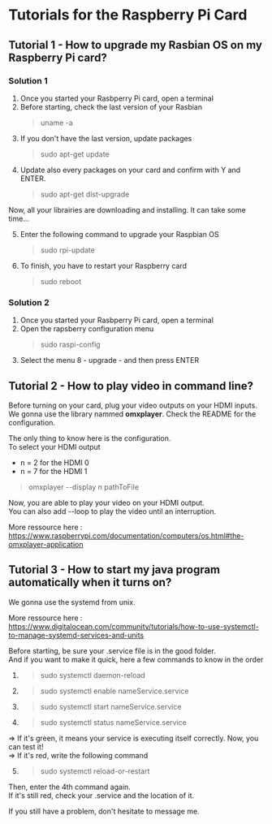 # Tutorials for the Raspberry Pi Card 

## Tutorial 1 - How to upgrade my Rasbian OS on my Raspberry Pi card? 

### Solution 1 

1. Once you started your Rasbperry Pi card, open a terminal
2. Before starting, check the last version of your Rasbian
   > uname -a
3. If you don't have the last version, update packages
    > sudo apt-get update
4. Update also every packages on your card and confirm with Y and ENTER.
    > sudo apt-get dist-upgrade 

Now, all your librairies are downloading and installing. It can take some time...


5. Enter the following command to upgrade your Raspbian OS
   > sudo rpi-update
6. To finish, you have to restart your Raspberry card
   > sudo reboot

### Solution 2

1. Once you started your Rasbperry Pi card, open a terminal
2. Open the rapsberry configuration menu
   > sudo raspi-config
3. Select the menu 8 - upgrade - and then press ENTER

## Tutorial 2 - How to play video in command line? 

Before turning on your card, plug your video outputs on your HDMI inputs.
We gonna use the library nammed **omxplayer**. Check the README for the configuration.

The only thing to know here is the configuration.   
To select your HDMI output
 - n = 2 for the HDMI 0
 - n = 7 for the HDMI 1

> omxplayer --display n pathToFile

Now, you are able to play your video on your HDMI output.    
You can also add --loop to play the video until an interruption.

More ressource here : https://www.raspberrypi.com/documentation/computers/os.html#the-omxplayer-application

## Tutorial 3 - How to start my java program automatically when it turns on?

We gonna use the systemd from unix. 

More ressource here : https://www.digitalocean.com/community/tutorials/how-to-use-systemctl-to-manage-systemd-services-and-units

Before starting, be sure your .service file is in the good folder.   
And if you want to make it quick, here a few commands to know in the order
1. >sudo systemctl daemon-reload
2. >sudo systemctl enable nameService.service
3. >sudo systemctl start nameService.service
4. >sudo systemctl status nameService.service

=> If it's green, it means your service is executing itself correctly. Now, you can test it!    
=> If it's red, write the following command

5. >sudo systemctl reload-or-restart       
   
Then, enter the 4th command again.     
If it's still red, check your .service and the location of it. 

If you still have a problem, don't hesitate to message me.
